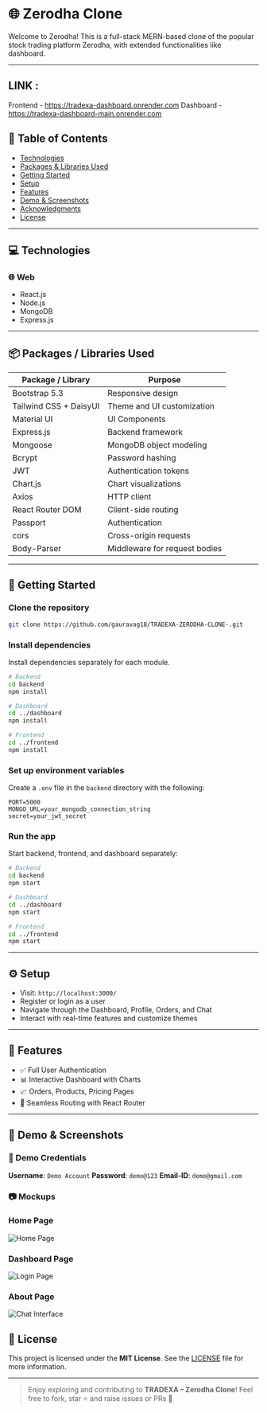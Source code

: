 # 🌐 Zerodha Clone

Welcome to Zerodha! This is a full-stack MERN-based clone of the popular stock trading platform Zerodha, with extended functionalities like dashboard.

---
## LINK :
Frontend  - https://tradexa-dashboard.onrender.com
Dashboard - https://tradexa-dashboard-main.onrender.com

## 📑 Table of Contents

* [Technologies](#-technologies)
* [Packages & Libraries Used](#-packages--libraries-used)
* [Getting Started](#-getting-started)
* [Setup](#️-setup)
* [Features](#-features)
* [Demo & Screenshots](#-demo--screenshots)
* [Acknowledgments](#-acknowledgments)
* [License](#-license)

---


## 💻 Technologies

### 🌐 Web

* React.js
* Node.js
* MongoDB
* Express.js

---

## 📦 Packages / Libraries Used

| Package / Library      | Purpose                       |
| ---------------------- | ----------------------------- |
| Bootstrap 5.3          | Responsive design             |
| Tailwind CSS + DaisyUI | Theme and UI customization    |
| Material UI            | UI Components                 |
| Express.js             | Backend framework             |
| Mongoose               | MongoDB object modeling       |
| Bcrypt                 | Password hashing              |
| JWT                    | Authentication tokens         |
| Chart.js               | Chart visualizations          |
| Axios                  | HTTP client                   |
| React Router DOM       | Client-side routing           |
| Passport               | Authentication                |
| cors                   | Cross-origin requests         |
| Body-Parser            | Middleware for request bodies |

---

## 🚀 Getting Started

### Clone the repository

```bash
git clone https://github.com/gauravag18/TRADEXA-ZERODHA-CLONE-.git
```

### Install dependencies

Install dependencies separately for each module.

```bash
# Backend
cd backend
npm install

# Dashboard
cd ../dashboard
npm install

# Frontend
cd ../frontend
npm install
```

### Set up environment variables

Create a `.env` file in the `backend` directory with the following:

```
PORT=5000
MONGO_URL=your_mongodb_connection_string
secret=your_jwt_secret
```

### Run the app

Start backend, frontend, and dashboard separately:

```bash
# Backend
cd backend
npm start

# Dashboard
cd ../dashboard
npm start

# Frontend
cd ../frontend
npm start
```

---

## ⚙️ Setup

* Visit: `http://localhost:3000/`
* Register or login as a user
* Navigate through the Dashboard, Profile, Orders, and Chat
* Interact with real-time features and customize themes

---

## 🎯 Features

* ✅ Full User Authentication
* 📊 Interactive Dashboard with Charts
* 📈 Orders, Products, Pricing Pages
* 🚀 Seamless Routing with React Router

---

## 🔗 Demo & Screenshots

### 🧪 Demo Credentials

**Username**: `Demo Account`
**Password**: `demo@123`
**Email-ID**: `demo@gmail.com`

### 📷 Mockups

### Home Page
![Home Page](./screenshots/Homepage.jpeg)

### Dashboard Page
![Login Page](./screenshots/Dashboard.jpeg)

### About Page
![Chat Interface](./screenshots/About.jpeg)


## 📜 License

This project is licensed under the **MIT License**. See the [LICENSE](LICENSE) file for more information.

---

> Enjoy exploring and contributing to **TRADEXA – Zerodha Clone**!
> Feel free to fork, star ⭐ and raise issues or PRs 🙌
